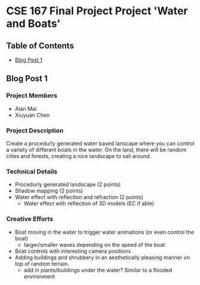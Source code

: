 # CSE 167 Final Project Project 'Water and Boats'

## Table of Contents
- [Blog Post 1](#blog-post-1)  

<a name="blog-post-1"/>

## Blog Post 1

### Project Members

- Alan Mai
- Xiuyuan Chen

### Project Description

Create a procedurly generated water based lanscape where you can control a variety of different boats in the water. On the land, there will be random cities and forests, creating a nice landscape to sail around.

### Technical Details

- Procedurly generated landscape (2 points)
- Shadow mapping (2 points)
- Water effect with reflection and refraction (2 points)
  - Water effect with reflection of 3D models (EC if able)
  
### Creative Efforts

- Boat moving in the water to trigger water animations (or even control the boat)
  - larger/smaller waves depending on the speed of the boat
- Boat controls with interesting camera positions
- Adding buildings and shrubbery in an aesthetically pleasing manner on top of random terrain.
  - add in plants/buildings under the water? Similar to a flooded environment
